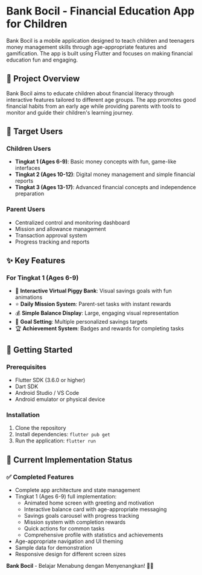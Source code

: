 # Bank Bocil - Financial Education App for Children

Bank Bocil is a mobile application designed to teach children and teenagers money management skills through age-appropriate features and gamification. The app is built using Flutter and focuses on making financial education fun and engaging.

## 🎯 Project Overview

Bank Bocil aims to educate children about financial literacy through interactive features tailored to different age groups. The app promotes good financial habits from an early age while providing parents with tools to monitor and guide their children's learning journey.

## 👥 Target Users

### Children Users
- **Tingkat 1 (Ages 6-9)**: Basic money concepts with fun, game-like interfaces
- **Tingkat 2 (Ages 10-12)**: Digital money management and simple financial reports  
- **Tingkat 3 (Ages 13-17)**: Advanced financial concepts and independence preparation

### Parent Users
- Centralized control and monitoring dashboard
- Mission and allowance management
- Transaction approval system
- Progress tracking and reports

## ✨ Key Features

### For Tingkat 1 (Ages 6-9)
- 🐷 **Interactive Virtual Piggy Bank**: Visual savings goals with fun animations
- ⭐ **Daily Mission System**: Parent-set tasks with instant rewards
- 💰 **Simple Balance Display**: Large, engaging visual representation
- 🎯 **Goal Setting**: Multiple personalized savings targets
- 🏆 **Achievement System**: Badges and rewards for completing tasks

## 🚀 Getting Started

### Prerequisites
- Flutter SDK (3.6.0 or higher)
- Dart SDK
- Android Studio / VS Code
- Android emulator or physical device

### Installation
1. Clone the repository
2. Install dependencies: `flutter pub get`
3. Run the application: `flutter run`

## 📱 Current Implementation Status

### ✅ Completed Features
- Complete app architecture and state management
- Tingkat 1 (Ages 6-9) full implementation:
  - Animated home screen with greeting and motivation
  - Interactive balance card with age-appropriate messaging  
  - Savings goals carousel with progress tracking
  - Mission system with completion rewards
  - Quick actions for common tasks
  - Comprehensive profile with statistics and achievements
- Age-appropriate navigation and UI theming
- Sample data for demonstration
- Responsive design for different screen sizes

**Bank Bocil** - Belajar Menabung dengan Menyenangkan! 🏦✨
